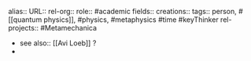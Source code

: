 alias::
URL::
rel-org::
role:: #academic
fields::
creations::
tags:: person, #[[quantum physics]], #physics, #metaphysics #time #keyThinker
rel-projects:: #Metamechanica

- see also:: [[Avi Loeb]] ?
-
